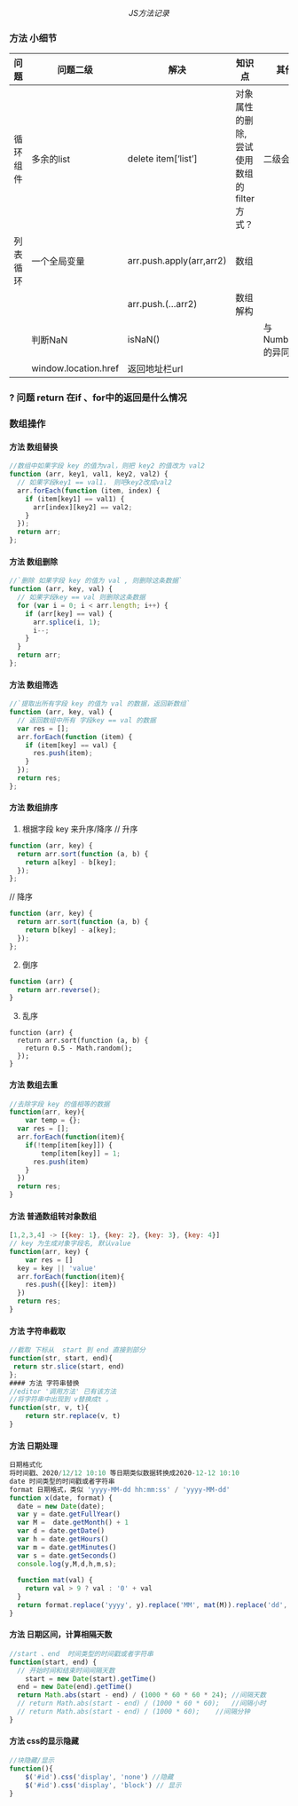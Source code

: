  $$JS 方法记录$$
### 方法 小细节
问题|问题二级|解决|知识点|其他补充
--|--|--|--|--
循环组件|多余的list|delete item[‘list’]|对象属性的删除,尝试使用数组的filter方式？|二级会不回显
|列表循环|一个全局变量|arr.push.apply(arr,arr2)|数组|
|||arr.push.(…arr2)|数组解构|
||判断NaN| isNaN()|| 与Number.isNaN的异同？
||window.location.href|返回地址栏url



### ? 问题 return 在if 、for中的返回是什么情况

### 数组操作
#### 方法 数组替换
```JavaScript
//数组中如果字段 key 的值为val，则把 key2 的值改为 val2 
function (arr, key1, val1, key2, val2) {
  // 如果字段key1 == val1， 则吧key2改成val2
  arr.forEach(function (item, index) {
    if (item[key1] == val1) {
      arr[index][key2] == val2;
    }
  });
  return arr;
};
```

#### 方法 数组删除
```javascript 
//`删除 如果字段 key 的值为 val , 则删除这条数据`
function (arr, key, val) {
  // 如果字段key == val 则删除这条数据
  for (var i = 0; i < arr.length; i++) {
    if (arr[key] == val) {
      arr.splice(i, 1);
      i--;
    }
  }
  return arr;
};
```

#### 方法 数组筛选
```javascript
//`提取出所有字段 key 的值为 val 的数据，返回新数组`
function (arr, key, val) {
  // 返回数组中所有 字段key == val 的数据
  var res = [];
  arr.forEach(function (item) {
    if (item[key] == val) {
      res.push(item);
    }
  });
  return res;
};
```
#### 方法 数组排序
1. 根据字段 key 来升序/降序
// 升序
```javascript
function (arr, key) {
  return arr.sort(function (a, b) {
    return a[key] - b[key];
  });
};
```
// 降序
```javascript
function (arr, key) {
  return arr.sort(function (a, b) {
    return b[key] - a[key];
  });
};
```
2. 倒序
```javascript
function (arr) {
  return arr.reverse();
}
```
3. 乱序
```
function (arr) {
  return arr.sort(function (a, b) {
    return 0.5 - Math.random();
  });
}
```
#### 方法 数组去重
```javascript
//去除字段 key 的值相等的数据
function(arr, key){
    var temp = {};
  var res = [];
  arr.forEach(function(item){
    if(!temp[item[key]]) {
        temp[item[key]] = 1;
      res.push(item)
    }
  })
  return res;
}
```
#### 方法 普通数组转对象数组
```javascript
[1,2,3,4] -> [{key: 1}, {key: 2}, {key: 3}, {key: 4}]
// key 为生成对象字段名, 默认value
function(arr, key) {
    var res = []
  key = key || 'value'
  arr.forEach(function(item){
    res.push({[key]: item})
  })
  return res;
}
```

#### 方法 字符串截取
```javascript
//截取 下标从  start 到 end 直接到部分
function(str, start, end){
 return str.slice(start, end)
};
#### 方法 字符串替换
//editor '调用方法' 已有该方法
//将字符串中出现到 v替换成t 。
function(str, v, t){
    return str.replace(v, t)
}

```
#### 方法 日期处理
```javascript
日期格式化
将时间戳、2020/12/12 10:10 等日期类似数据转换成2020-12-12 10:10
date 时间类型的时间戳或者字符串
format 日期格式，类似 'yyyy-MM-dd hh:mm:ss' / 'yyyy-MM-dd'
function x(date, format) {
  date = new Date(date);
  var y = date.getFullYear()
  var M =  date.getMonth() + 1
  var d = date.getDate()
  var h = date.getHours()
  var m = date.getMinutes()
  var s = date.getSeconds()
  console.log(y,M,d,h,m,s);
  
  function mat(val) {
    return val > 9 ? val : '0' + val
  }
  return format.replace('yyyy', y).replace('MM', mat(M)).replace('dd', mat(d)).replace('hh', mat(h)).replace('mm', mat(m)).replace('ss', mat(s));
}
```
#### 方法 日期区间，计算相隔天数
```javascript
//start 、end  时间类型的时间戳或者字符串
function(start, end) {
  // 开始时间和结束时间间隔天数
    start = new Date(start).getTime()
  end = new Date(end).getTime()
  return Math.abs(start - end) / (1000 * 60 * 60 * 24); //间隔天数
  // return Math.abs(start - end) / (1000 * 60 * 60);   //间隔小时
  // return Math.abs(start - end) / (1000 * 60);    //间隔分钟
}
```

#### 方法 css的显示隐藏
```javascript
//块隐藏/显示
function(){
    $('#id').css('display', 'none') //隐藏
    $('#id').css('display', 'block') // 显示
}
```